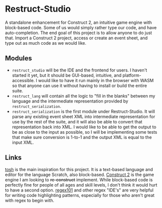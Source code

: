 # Restruct-Studio

A standalone enhancement for Construct 2, an intuitive game engine with block-based code. Some of us would simply rather type our code, and have auto-completion.
The end goal of this project is to allow anyone to do just that. Import a Construct 2 project, access or create an event sheet, and type out as much code as we would like.

## Modules

- `restruct_studio` will be the IDE and the frontend for users. I haven't started it yet, but it should be GUI-based, intuitive, and platform-accessible. I would like to have it run mainly in the browser with WASM so that anyone can use it without having to install or build the entire suite.
- `restruct_lang` will contain all the logic to "fill in the blanks" between my language and the intermediate representation provided by `restruct_serialization`.
- `restruct_serialization` is the first module under Restruct-Studio. It will parse any existing event sheet XML into intermediate representation for use by the rest of the suite, and it will also be able to convert that representation back into XML. I would like to be able to get the output to be as close to the input as possible, so I will be implementing some tests that make sure conversion is 1-to-1 and the output XML is equal to the input XML.

## Links
[tosh](https://github.com/tjvr/tosh2) is the main inspiration for this project. It is a text-based language and editor for the language Scratch, also block-based.
[Construct 2](https://www.construct.net/en/construct-2/download) is the game engine I am looking to ~~re-construct~~ implement. While block-based code is perfectly fine for people of all ages and skill levels, I don't think it would hurt to have a second option.
[regex101](https://regex101.com/) and other regex "IDE's" are very helpful for writing code highlighting patterns, especially for those who aren't great with regex to begin with.